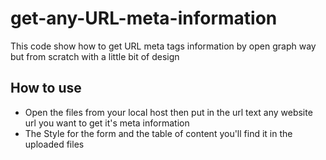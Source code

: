 # get-any-URL-meta-information
This code show how to get URL meta tags information by open graph way but from scratch with a little bit of design 


How to use 
----

- Open the files from your local host then put in the url text any website url you want to get it's meta information 
- The Style for the form and the table of content you'll find it in the uploaded files 

